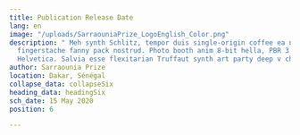 ```yaml
---
title: Publication Release Date
lang: en
image: "/uploads/SarraouniaPrize_LogoEnglish_Color.png"
description: " Meh synth Schlitz, tempor duis single-origin coffee ea next level ethnic
  fingerstache fanny pack nostrud. Photo booth anim 8-bit hella, PBR 3 wolf moon beard
  Helvetica. Salvia esse flexitarian Truffaut synth art party deep v chillwave."
author: Sarraounia Prize
location: Dakar, Sénégal
collapse_data: collapseSix
heading_data: headingSix
sch_date: 15 May 2020
position: 6

---
```

